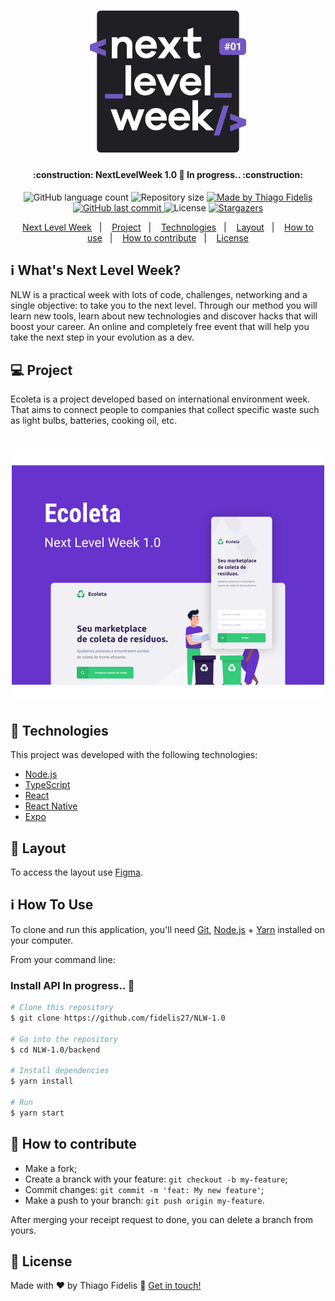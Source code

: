 <h1 align="center">
    <img alt="NextLevelWeek" title="#NextLevelWeek" src=".github/logo.svg" width="250px" />
</h1>

<h4 align="center"> 
	:construction: NextLevelWeek 1.0 🚀 In progress.. :construction:
</h4>
<p align="center">
  <img alt="GitHub language count" src="https://img.shields.io/github/languages/count/ThiagoFidelis/NLW-1.0?color=%2304D361">

  <img alt="Repository size" src="https://img.shields.io/github/repo-size/fidelis27/NLW-1.0">
	
  <a href="https://www.linkedin.com/in/fidelis27/">
    <img alt="Made by Thiago Fidelis" src="https://img.shields.io/badge/made%20by-ThiagoFidelis-%2304D361">
  </a>

  <a href="https://github.com/ThiagoFidelis/NLW-1.0/commits/master">
    <img alt="GitHub last commit" src="https://img.shields.io/github/last-commit/fidelis27/NLW-1.0">
  </a>

  <img alt="License" src="https://img.shields.io/badge/license-MIT-brightgreen">
   <a href="https://github.com/fidelis/NLW-1.0/stargazers">
    <img alt="Stargazers" src="https://img.shields.io/github/stars/fidelis27/NLW-1.0?style=social">
  </a>
</p>

<p align="center">
  <a href="#-nlw">Next Level Week</a>&nbsp;&nbsp;&nbsp;|&nbsp;&nbsp;&nbsp;
  <a href="#-project">Project</a>&nbsp;&nbsp;&nbsp;|&nbsp;&nbsp;&nbsp;
  <a href="#rocket-Technologies">Technologies</a>&nbsp;&nbsp;&nbsp;|&nbsp;&nbsp;&nbsp;
  <a href="#-layout">Layout</a>&nbsp;&nbsp;&nbsp;|&nbsp;&nbsp;&nbsp;
  <a href="#-how-to-use">How to use</a>&nbsp;&nbsp;&nbsp;|&nbsp;&nbsp;&nbsp;
  <a href="#-how-to-contribute">How to contribute</a>&nbsp;&nbsp;&nbsp;|&nbsp;&nbsp;&nbsp;
  <a href="#memo-license">License</a>
</p>

## :information_source: What's Next Level Week?

NLW is a practical week with lots of code, challenges, networking and a single objective: to take you to the next level.
Through our method you will learn new tools, learn about new technologies and discover hacks that will boost your career.
An online and completely free event that will help you take the next step in your evolution as a dev.

## 💻 Project

Ecoleta is a project developed based on international environment week. 
That aims to connect people to companies that collect specific waste such as light bulbs, batteries, cooking oil, etc.

<h1 align="center">
    <img alt="Example" title="Example" src=".github/capa.svg" width="500px" />
</h1>


## :rocket: Technologies

This project was developed with the following technologies:

- [Node.js][nodejs]
- [TypeScript][typescript]
- [React][reactjs]
- [React Native][rn]
- [Expo][expo]

## 🔖 Layout

To access the layout use [Figma](https://www.figma.com/file/1SxgOMojOB2zYT0Mdk28lB/).

## :information_source: How To Use

To clone and run this application, you'll need [Git](https://git-scm.com), [Node.js][nodejs] + [Yarn][yarn] installed on your computer.

From your command line:

### Install API In progress.. :construction:
```bash
# Clone this repository
$ git clone https://github.com/fidelis27/NLW-1.0

# Go into the repository
$ cd NLW-1.0/backend

# Install dependencies
$ yarn install

# Run
$ yarn start
```

## 🤔 How to contribute

- Make a fork;
- Create a branck with your feature: `git checkout -b my-feature`;
- Commit changes: `git commit -m 'feat: My new feature'`;
- Make a push to your branch: `git push origin my-feature`.

After merging your receipt request to done, you can delete a branch from yours.

## :memo: License




Made with ♥ by Thiago Fidelis :wave: [Get in touch!](https://www.linkedin.com/in/fidelis27/)

[nodejs]: https://nodejs.org/
[typescript]: https://www.typescriptlang.org/
[expo]: https://expo.io/
[reactjs]: https://reactjs.org
[rn]: https://facebook.github.io/react-native/
[yarn]: https://yarnpkg.com/
[vs]: https://code.visualstudio.com/
[vceditconfig]: https://marketplace.visualstudio.com/items?itemName=EditorConfig.EditorConfig
[vceslint]: https://marketplace.visualstudio.com/items?itemName=dbaeumer.vscode-eslint
[prettier]: https://marketplace.visualstudio.com/items?itemName=esbenp.prettier-vscode
